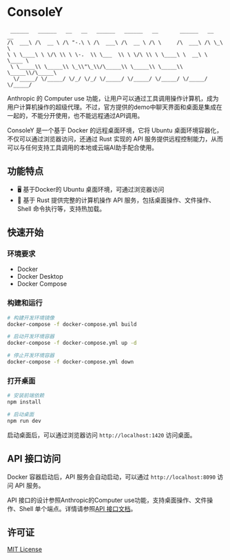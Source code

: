 

# ConsoleY

```
 ______   ______   __   __   ______   ______   __       ______   __  __   
/\  ___\ /\  __ \ /\ "-.\ \ /\  ___\ /\  __ \ /\ \     /\  ___\ /\ \_\ \  
\ \ \____\ \ \/\ \\ \ \-.  \\ \___  \\ \ \/\ \\ \ \____\ \  __\ \ \____ \ 
 \ \_____\\ \_____\\ \_\\"\_\\/\_____\\ \_____\\ \_____\\ \_____\\/\_____\
  \/_____/ \/_____/ \/_/ \/_/ \/_____/ \/_____/ \/_____/ \/_____/ \/_____/
```

Anthropic 的 Computer use 功能，让用户可以通过工具调用操作计算机，成为用户计算机操作的超级代理。不过，官方提供的demo中聊天界面和桌面是集成在一起的，不能分开使用，也不能远程通过API调用。

ConsoleY 是一个基于 Docker 的远程桌面环境，它将 Ubuntu 桌面环境容器化，不仅可以通过浏览器访问，还通过 Rust 实现的 API 服务提供远程控制能力，从而可以与任何支持工具调用的本地或云端AI助手配合使用。

## 功能特点

- 🖥️ 基于Docker的 Ubuntu 桌面环境，可通过浏览器访问
- 🚀 基于 Rust 提供完整的计算机操作 API 服务，包括桌面操作、文件操作、Shell 命令执行等，支持热加载。

## 快速开始

### 环境要求
- Docker
- Docker Desktop
- Docker Compose

### 构建和运行

```bash
# 构建开发环境镜像
docker-compose -f docker-compose.yml build

# 启动开发环境容器
docker-compose -f docker-compose.yml up -d

# 停止开发环境容器
docker-compose -f docker-compose.yml down
```

### 打开桌面

```bash
# 安装前端依赖
npm install

# 启动桌面
npm run dev
```
启动桌面后，可以通过浏览器访问 `http://localhost:1420` 访问桌面。

## API 接口访问

Docker 容器启动后，API 服务会自动启动，可以通过 `http://localhost:8090` 访问 API 服务。

API 接口的设计参照Anthropic的Computer use功能，支持桌面操作、文件操作、Shell 单个端点。详情请参照[API 接口文档](api.md)。

## 许可证

[MIT License](LICENSE)
